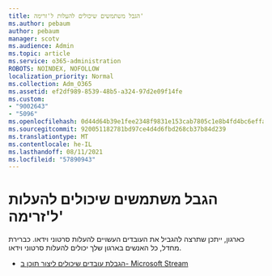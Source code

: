 ```yaml
---
title: הגבל משתמשים שיכולים להעלות ל'זרימה'
ms.author: pebaum
author: pebaum
manager: scotv
ms.audience: Admin
ms.topic: article
ms.service: o365-administration
ROBOTS: NOINDEX, NOFOLLOW
localization_priority: Normal
ms.collection: Adm_O365
ms.assetid: ef2df989-8539-48b5-a324-97d2e09f14fe
ms.custom:
- "9002643"
- "5096"
ms.openlocfilehash: 0d44d64b39e1fee2348f9831e153cab7805c1e8b4fd4bc6effa0968c71666d13
ms.sourcegitcommit: 920051182781bd97ce4d4d6fbd268cb37b84d239
ms.translationtype: MT
ms.contentlocale: he-IL
ms.lasthandoff: 08/11/2021
ms.locfileid: "57890943"
---
```

# <a name="restrict-users-who-can-upload-to-stream"></a>הגבל משתמשים שיכולים להעלות ל'זרימה'

כארגון, ייתכן שתרצה להגביל את העובדים העשויים להעלות סרטוני וידאו. כברירת מחדל, כל האנשים בארגון שלך יכולים להעלות סרטוני וידאו.

- [הגבלת עובדים שיכולים ליצור תוכן ב- Microsoft Stream](https://docs.microsoft.com/stream/restrict-uploaders)
